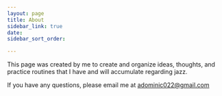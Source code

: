 ```yaml
---
layout: page
title: About
sidebar_link: true
date: 
sidebar_sort_order: 

---
```


This page was created by me to create and organize ideas, thoughts, and practice routines that I have and will accumulate regarding jazz.

If you have any questions, please email me at adominic022@gmail.com